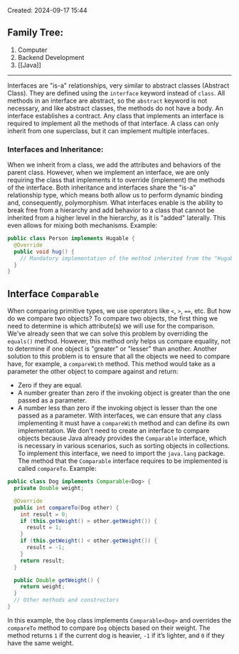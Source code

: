 Created: 2024-09-17 15:44
## Family Tree:
1. Computer
2. Backend Development
3. [[Java]]
-- -
Interfaces are "is-a" relationships, very similar to abstract classes (Abstract Class). They are defined using the `interface` keyword instead of `class`. All methods in an interface are abstract, so the `abstract` keyword is not necessary, and like abstract classes, the methods do not have a body.
An interface establishes a contract. Any class that implements an interface is required to implement all the methods of that interface.
A class can only inherit from one superclass, but it can implement multiple interfaces.
### Interfaces and Inheritance:
When we inherit from a class, we add the attributes and behaviors of the parent class. However, when we implement an interface, we are only requiring the class that implements it to override (implement) the methods of the interface.
Both inheritance and interfaces share the "is-a" relationship type, which means both allow us to perform dynamic binding and, consequently, polymorphism.
What interfaces enable is the ability to break free from a hierarchy and add behavior to a class that cannot be inherited from a higher level in the hierarchy, as it is "added" laterally. This even allows for mixing both mechanisms.
Example:
```java
public class Person implements Hugable {
  @Override
  public void hug() {
    // Mandatory implementation of the method inherited from the "Hugable" interface
  }
}
```
## Interface `Comparable`
When comparing primitive types, we use operators like `<`, `>`, `==`, etc. But how do we compare two objects?
To compare two objects, the first thing we need to determine is which attribute(s) we will use for the comparison.
We’ve already seen that we can solve this problem by overriding the `equals()` method. However, this method only helps us compare equality, not to determine if one object is "greater" or "lesser" than another.
Another solution to this problem is to ensure that all the objects we need to compare have, for example, a `compareWith` method. This method would take as a parameter the other object to compare against and return:
- Zero if they are equal.
- A number greater than zero if the invoking object is greater than the one passed as a parameter.
- A number less than zero if the invoking object is lesser than the one passed as a parameter.
With interfaces, we can ensure that any class implementing it must have a `compareWith` method and can define its own implementation.
We don't need to create an interface to compare objects because Java already provides the `Comparable` interface, which is necessary in various scenarios, such as sorting objects in collections. To implement this interface, we need to import the `java.lang` package.
The method that the `Comparable` interface requires to be implemented is called `compareTo`.
Example:
```java
public class Dog implements Comparable<Dog> {
  private Double weight;

  @Override
  public int compareTo(Dog other) {
    int result = 0;
    if (this.getWeight() > other.getWeight()) { 
      result = 1; 
    } 
    if (this.getWeight() < other.getWeight()) { 
      result = -1; 
    }
    return result;
  }

  public Double getWeight() {
    return weight;
  }
  // Other methods and constructors
}
```
In this example, the `Dog` class implements `Comparable<Dog>` and overrides the `compareTo` method to compare `Dog` objects based on their weight. The method returns `1` if the current dog is heavier, `-1` if it’s lighter, and `0` if they have the same weight.
